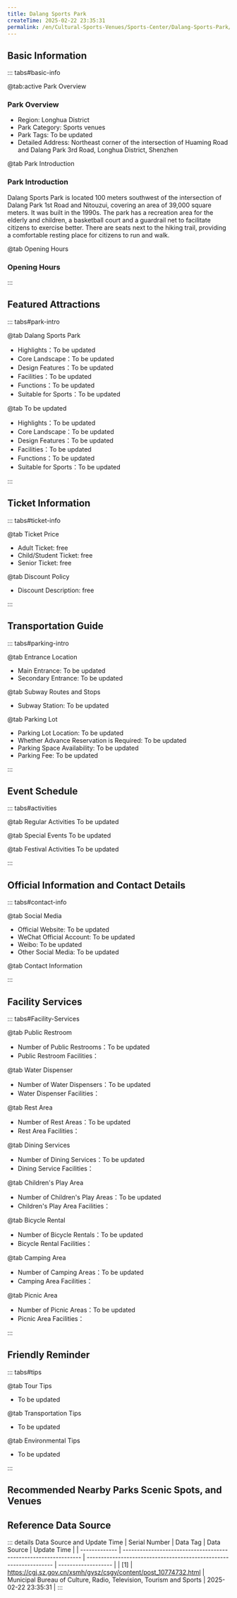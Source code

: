 ```yaml
---
title: Dalang Sports Park
createTime: 2025-02-22 23:35:31
permalink: /en/Cultural-Sports-Venues/Sports-Center/Dalang-Sports-Park/
---
```



<script setup>
import ImageSwiper from '/.vuepress/theme/components/ImageSwiper.vue'
// 轮播图数据
const swiperItems = [
    {
                link: 'https://www.sz.gov.cn/attachment/1/1333/1333830/10784809.png',
                title: 'Dalang Sports Park',
                description: 'Dalang Sports Park is located 100 meters southwest of the intersection of Dalang Park 1st Road and N...',
                author: 'Municipal Bureau of Culture, Radio, Television, Tourism and Sports',
                date: '2025/02/23'
                },
  {
                link: 'https://www.sz.gov.cn/attachment/1/1333/1333830/10784809.png',
                title: 'Dalang Sports Park',
                description: 'Dalang Sports Park is located 100 meters southwest of the intersection of Dalang Park 1st Road and N...',
                author: 'Municipal Bureau of Culture, Radio, Television, Tourism and Sports',
                date: '2025/02/23'
                }
]
// 配置项
const swiperConfig = {
  height: 500,
  showInfo: true
}
</script>
<!-- 轮播图组件 -->
<ImageSwiper :items="swiperItems" :config="swiperConfig" />



## Basic Information

::: tabs#basic-info

@tab:active Park Overview
### Park Overview
- Region: Longhua District
- Park Category: Sports venues
- Park Tags: To be updated
- Detailed Address: Northeast corner of the intersection of Huaming Road and Dalang Park 3rd Road, Longhua District, Shenzhen

@tab Park Introduction
### Park Introduction
Dalang Sports Park is located 100 meters southwest of the intersection of Dalang Park 1st Road and Nitouzui, covering an area of 39,000 square meters. It was built in the 1990s. The park has a recreation area for the elderly and children, a basketball court and a guardrail net to facilitate citizens to exercise better. There are seats next to the hiking trail, providing a comfortable resting place for citizens to run and walk.

@tab Opening Hours
### Opening Hours


:::

## Featured Attractions

::: tabs#park-intro

@tab Dalang Sports Park
<ImageCard
image="https://www.sz.gov.cn/attachment/1/1333/1333830/10784809.png"
    title="Dalang Sports Park"
    description="Dalang Sports Park is located 100 meters southwest of the intersection of Dalang Park 1st Road and Nitouzui, covering an area of 39,000 square meters. It was built in the 1990s. The park has a recreation area for the elderly and children, a basketball court and a guardrail net to facilitate citizens to exercise better. There are seats next to the hiking trail, providing a comfortable resting place for citizens to run and walk."
    date=""
    author="Municipal Bureau of Culture, Radio, Television, Tourism and Sports"
/>


- Highlights：To be updated
- Core Landscape：To be updated
- Design Features：To be updated
- Facilities：To be updated
- Functions：To be updated
- Suitable for Sports：To be updated

@tab To be updated
<ImageCard
image="https://www.sz.gov.cn/attachment/1/1333/1333830/10784809.png"
    title="Dalang Sports Park"
    description="Dalang Sports Park is located 100 meters southwest of the intersection of Dalang Park 1st Road and Nitouzui, covering an area of 39,000 square meters. It was built in the 1990s. The park has a recreation area for the elderly and children, a basketball court and a guardrail net to facilitate citizens to exercise better. There are seats next to the hiking trail, providing a comfortable resting place for citizens to run and walk."
    date=""
    author="Municipal Bureau of Culture, Radio, Television, Tourism and Sports"
/>


- Highlights：To be updated
- Core Landscape：To be updated
- Design Features：To be updated
- Facilities：To be updated
- Functions：To be updated
- Suitable for Sports：To be updated

:::

## Ticket Information

::: tabs#ticket-info

@tab Ticket Price
- Adult Ticket: free
- Child/Student Ticket: free
- Senior Ticket: free

@tab Discount Policy
- Discount Description: free

:::

## Transportation Guide

::: tabs#parking-intro

@tab Entrance Location
- Main Entrance: To be updated
- Secondary Entrance: To be updated

@tab Subway Routes and Stops
- Subway Station: To be updated

@tab Parking Lot
- Parking Lot Location: To be updated
- Whether Advance Reservation is Required: To be updated
- Parking Space Availability: To be updated
- Parking Fee: To be updated

:::

## Event Schedule

::: tabs#activities

@tab Regular Activities
To be updated

@tab Special Events
To be updated

@tab Festival Activities
To be updated

:::

## Official Information and Contact Details

::: tabs#contact-info

@tab Social Media
- Official Website: To be updated
- WeChat Official Account: To be updated
- Weibo: To be updated
- Other Social Media: To be updated

@tab Contact Information

:::

## Facility Services

::: tabs#Facility-Services

@tab Public Restroom
- Number of Public Restrooms：To be updated
- Public Restroom Facilities：

@tab Water Dispenser
- Number of Water Dispensers：To be updated
- Water Dispenser Facilities：

@tab Rest Area
- Number of Rest Areas：To be updated
- Rest Area Facilities：

@tab Dining Services
- Number of Dining Services：To be updated
- Dining Service Facilities：

@tab Children's Play Area
- Number of Children's Play Areas：To be updated
- Children's Play Area Facilities：

@tab Bicycle Rental
- Number of Bicycle Rentals：To be updated
- Bicycle Rental Facilities：

@tab Camping Area
- Number of Camping Areas：To be updated
- Camping Area Facilities：

@tab Picnic Area
- Number of Picnic Areas：To be updated
- Picnic Area Facilities：

:::

## Friendly Reminder

::: tabs#tips

@tab Tour Tips
- To be updated

@tab Transportation Tips
- To be updated

@tab Environmental Tips
- To be updated

:::

## Recommended Nearby Parks Scenic Spots, and Venues

<CardGrid>
  <ImageCard
        image="https://cgj.sz.gov.cn/img/4/4005/4005784/10774845.jpg"
        title="Shiyaling Xinyi Sports Park"
        description="Shiyaling Xinyi Sports Park is located on the north side of the east-west trunk road of Buji Subdistrict, at the intersection of Bulong Road and Longgang Avenue. Shiyaling Xinyi Sports Park is an ecological sports park integrating leisure, entertainment and sports. It is the main place for residents in the area to relax and exercise, and it is also the first public welfare municipal park in Buji Subdistrict."
        href="/en/Cultural-Sports-Venues/Sports-Center/Kwai-Chung-Middle-School-Stadium/"
        author="To be updated"
        date="2025/01/02"
      />
      <ImageCard
        image="https://cgj.sz.gov.cn/img/4/4005/4005784/10774845.jpg"
        title="Shiyaling Xinyi Sports Park"
        description="Shiyaling Xinyi Sports Park is located on the north side of the east-west trunk road of Buji Subdistrict, at the intersection of Bulong Road and Longgang Avenue. Shiyaling Xinyi Sports Park is an ecological sports park integrating leisure, entertainment and sports. It is the main place for residents in the area to relax and exercise, and it is also the first public welfare municipal park in Buji Subdistrict."
        href="/en/Cultural-Sports-Venues/Sports-Center/Kwai-Chung-Middle-School-Stadium/"
        author="To be updated"
        date="2025/01/02"
      />
    </CardGrid>


## Reference Data Source

::: details Data Source and Update Time
| Serial Number | Data Tag                                                        | Data Source                                                        | Update Time         |
| ------------- | --------------------------------------------------------------- | ------------------------------------------------------------------ | ------------------- |
| [1]           | https://cgj.sz.gov.cn/xsmh/gysz/csgy/content/post_10774732.html | Municipal Bureau of Culture, Radio, Television, Tourism and Sports | 2025-02-22 23:35:31 |
:::

